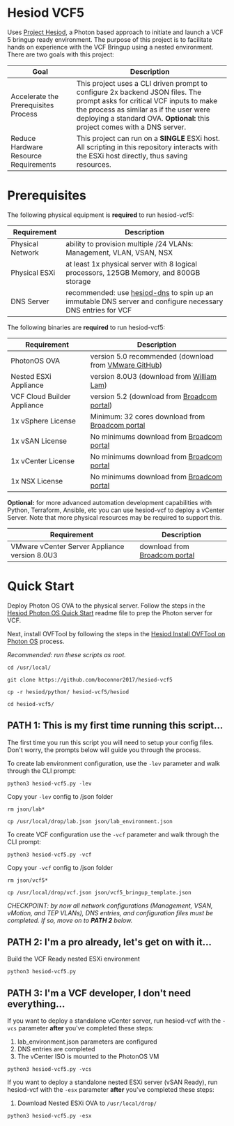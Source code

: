 # Hesiod VCF5
Uses [Project Hesiod](https://github.com/boconnor2017/hesiod), a Photon based approach to initiate and launch a VCF 5 bringup ready environment. The purpose of this project is to facilitate hands on experience with the VCF Bringup using a nested environment. There are two goals with this project:

| Goal | Description |
|------|-------------|
| Accelerate the Prerequisites Process | This project uses a CLI driven prompt to configure 2x backend JSON files. The prompt asks for critical VCF inputs to make the process as similar as if the user were deploying a standard OVA. **Optional:** this project comes with a DNS server. |
| Reduce Hardware Resource Requirements | This project can run on a **SINGLE** ESXi host. All scripting in this repository interacts with the ESXi host directly, thus saving resources. | 

# Prerequisites
The following physical equipment is **required** to run hesiod-vcf5:

| Requirement | Description |
|-------------|-------------|
| Physical Network | ability to provision multiple /24 VLANs: Management, VLAN, VSAN, NSX |
| Physical ESXi | at least 1x physical server with 8 logical processors, 125GB Memory, and 800GB storage |
| DNS Server | recommended: use [hesiod-dns](https://github.com/boconnor2017/hesiod-dns) to spin up an immutable DNS server and configure necessary DNS entries for VCF |

The following binaries are **required** to run hesiod-vcf5:

| Requirement | Description |
|-------------|-------------|
| PhotonOS OVA | version 5.0 recommended (download from [VMware GitHub](https://vmware.github.io/photon/)) |
| Nested ESXi Appliance | version 8.0U3 (download from [William Lam](https://williamlam.com/nested-virtualization/nested-esxi-virtual-appliance)) |
| VCF Cloud Builder Appliance | version 5.2 (download from [Broadcom portal](https://community.broadcom.com/vmware-cloud-foundation/home)) |
| 1x vSphere License | Minimum: 32 cores download from [Broadcom portal](https://community.broadcom.com/vmware-cloud-foundation/home) |
| 1x vSAN License | No minimums download from [Broadcom portal](https://community.broadcom.com/vmware-cloud-foundation/home) |
| 1x vCenter License | No minimums download from [Broadcom portal](https://community.broadcom.com/vmware-cloud-foundation/home) |
| 1x NSX License | No minimums download from [Broadcom portal](https://community.broadcom.com/vmware-cloud-foundation/home) |

**Optional:** for more advanced automation development capabilities with Python, Terraform, Ansible, etc you can use hesiod-vcf to deploy a vCenter Server. Note that more physical resources may be required to support this. 

|Requirement | Description |
|------------|-------------|
| VMware vCenter Server Appliance version 8.0U3 | download from [Broadcom portal](https://community.broadcom.com/vmware-cloud-foundation/home) |

# Quick Start
Deploy Photon OS OVA to the physical server. Follow the steps in the [Hesiod Photon OS Quick Start](https://github.com/boconnor2017/hesiod/blob/main/photon/readme.md) readme file to prep the Photon server for VCF. 

Next, install OVFTool by following the steps in the [Hesiod Install OVFTool on Photon OS](https://github.com/boconnor2017/hesiod/tree/main/ovftool) process.

*Recommended: run these scripts as root.*
```
cd /usr/local/
```
```
git clone https://github.com/boconnor2017/hesiod-vcf5
```
```
cp -r hesiod/python/ hesiod-vcf5/hesiod
```
```
cd hesiod-vcf5/
```

## PATH 1: This is my first time running this script...
The first time you run this script you will need to setup your config files. Don't worry, the prompts below will guide you through the process.

To create lab environment configuration, use the `-lev` parameter and walk through the CLI prompt:
```
python3 hesiod-vcf5.py -lev
```

Copy your `-lev` config to /json folder
```
rm json/lab*
```
```
cp /usr/local/drop/lab.json json/lab_environment.json
```

To create VCF configuration use the `-vcf` parameter and walk through the CLI prompt:
```
python3 hesiod-vcf5.py -vcf
```

Copy your `-vcf` config to /json folder
```
rm json/vcf5*
```
```
cp /usr/local/drop/vcf.json json/vcf5_bringup_template.json
```

*CHECKPOINT: by now all network configurations (Management, VSAN, vMotion, and TEP VLANs), DNS entries, and configuration files must be completed. If so, move on to **PATH 2** below.*

## PATH 2: I'm a pro already, let's get on with it...
Build the VCF Ready nested ESXi environment
```
python3 hesiod-vcf5.py 
```

## PATH 3: I'm a VCF developer, I don't need everything...
If you want to deploy a standalone vCenter server, run hesiod-vcf with the `-vcs` parameter **after** you've completed these steps:
1. lab_environment.json parameters are configured
2. DNS entries are completed
3. The vCenter ISO is mounted to the PhotonOS VM
```
python3 hesiod-vcf5.py -vcs
```

If you want to deploy a standalone nested ESXi server (vSAN Ready), run hesiod-vcf with the `-esx` parameter **after** you've completed these steps:
1. Download Nested ESXi OVA to `/usr/local/drop/`
```
python3 hesiod-vcf5.py -esx
```